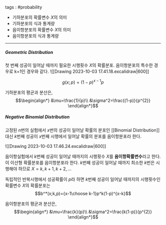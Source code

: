 tags : #probability 
- 기하분포의 확률변수 $X$의 의미
- 기하분포의 식과 통계량
- 음이항분포의 확률변수 $X$의 의미
- 음이항분포의 식과 통계량
---
##### Geometric Distribution
첫 번째 성공이 일어날 때까지 필요한 시행횟수 $X$의 확률분포. 음이항분포의 특수한 경우로 k=1인 경우와 같다.
![[Drawing 2023-10-03 17.41.18.excalidraw|600]]

$$g(x;p)=(1-p)^{x-1}p$$

기하분포의 평균과 분산은,
$$\begin{align*}
&\mu=\frac{1}{p}\\
&\sigma^2=\frac{(1-p)}{p^{2}}
\end{align*}$$

##### Negative Binomial Distribution
고정된 $n$번의 실험에서 $x$번의 성공이 일어날 확률의 분포인 [[Binomial Distribution]]대신 $k$번째 성공이 $x$번째 시행에서 일어날 확률의 분포를 음이항분포라 한다.

![[Drawing 2023-10-03 17.46.24.excalidraw|600]]

음이항실험에서 $k$번째 성공이 일어날 때까지의 시행횟수 $X$를 **음이항확률변수**라고 한다. 이 이산형 확률분포를 음이항분포라 한다. $k$번째 성공이 일어날 때까지 최소한 $k$번은 시행해야 하므로 $X=k,k+1,k+2,...$

독립적인 반복시행에서 성공확률이 $p$라 하면 $k$번째 성공이 일어날 때까지의 시행횟수인 확률변수 $X$의 확률분포는
$$b^*(x;k,p)={x-1\choose k-1}p^k(1-p)^{x-k}$$

음이항분포의 평균과 분산은,
$$\begin{align*}
&\mu=\frac{k}{p}\\
&\sigma^2=\frac{k(1-p)}{p^{2}}
\end{align*}$$
